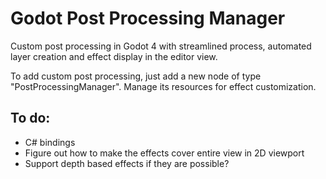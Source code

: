 # Godot Post Processing Manager

Custom post processing in Godot 4 with streamlined process, automated layer creation and effect display in the editor view.

To add custom post processing, just add a new node of type "PostProcessingManager". Manage its resources for effect customization.

## To do:
- C# bindings
- Figure out how to make the effects cover entire view in 2D viewport
- Support depth based effects if they are possible?